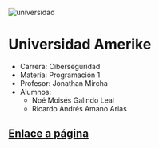 ![universidad](https://amerike.edu.mx/wp-content/uploads/2023/09/logo-amerike-blanco-1B.png)

# Universidad Amerike

- Carrera: Ciberseguridad
- Materia: Programación 1
- Profesor: Jonathan Mircha
- Alumnos: 
   - Noé Moisés Galindo Leal
   - Ricardo Andrés Amano Arias
   


## [Enlace a página](https://noah-moi610.github.io/practica-13/)